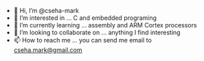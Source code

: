 - 👋 Hi, I’m @cseha-mark
- 👀 I’m interested in ... C and embedded programing
- 🌱 I’m currently learning ... assembly and ARM Cortex processors
- 💞️ I’m looking to collaborate on ... anything I find interesting
- 📫 How to reach me ... you can send me email to cseha.mark@gmail.com

<!---
cseha-mark/cseha-mark is a ✨ special ✨ repository because its `README.md` (this file) appears on your GitHub profile.
You can click the Preview link to take a look at your changes.
--->
